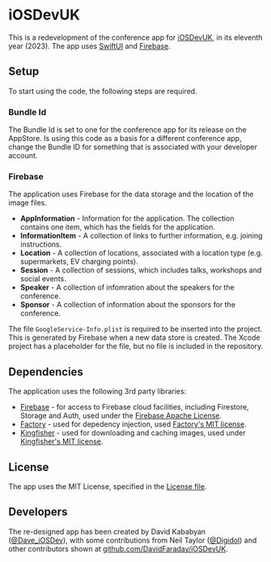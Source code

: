 # iOSDevUK
This is a redevelopment of the conference app for [iOSDevUK](https://www.iosdevuk.com), in its eleventh year (2023). 
The app uses [SwiftUI](https://developer.apple.com/xcode/swiftui/) and [Firebase](https://firebase.google.com/).

## Setup

To start using the code, the following steps are required. 

### Bundle Id

The Bundle Id is set to one for the conference app for its release on the AppStore. 
Is using this code as a basis for a different conference app, change the Bundle ID for something that is associated with your developer account.

### Firebase

The application uses Firebase for the data storage and the location of the image files.

* **AppInformation** - Information for the application. The collection contains one item, which has the fields for the application. 
* **InformationItem** - A collection of links to further information, e.g. joining instructions.
* **Location** - A collection of locations, associated with a location type (e.g. supermarkets, EV charging points).
* **Session** - A collection of sessions, which includes talks, workshops and social events.
* **Speaker** - A collection of infomration about the speakers for the conference.
* **Sponsor** - A collection of information about the sponsors for the conference.

The file `GoogleService-Info.plist` is required to be inserted into the project. 
This is generated by Firebase when a new data store is created. The Xcode project has a placeholder for the file, but no file is included in the repository.

## Dependencies

The application uses the following 3rd party libraries:

* [Firebase](https://firebase.google.com/) - for access to Firebase cloud facilities, including Firestore, Storage and Auth, used under the [Firebase Apache License](https://github.com/firebase/firebase-ios-sdk/blob/master/LICENSE).
* [Factory](https://github.com/hmlongco/Factory) - used for depedency injection, used [Factory's MIT license](https://github.com/hmlongco/Factory/blob/main/LICENSE).
* [Kingfisher](https://github.com/onevcat/Kingfisher) - used for downloading and caching images, used under [Kingfisher's MIT license](https://github.com/onevcat/Kingfisher/blob/master/LICENSE).

## License

The app uses the MIT License, specified in the [License file](LICENSE).

## Developers

The re-designed app has been created by David Kababyan ([@Dave_iOSDev](https://twitter.com/Dave_iOSDev)), with some contributions from Neil Taylor ([@Digidol](https://twitter.com/digidol)) and other contributors shown at [github.com/DavidFaraday/iOSDevUK](https://github.com/DavidFaraday/iOSDevUK).
